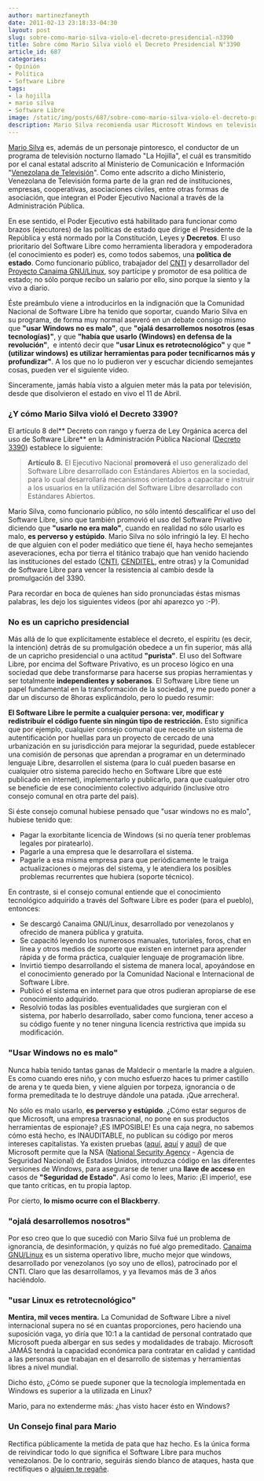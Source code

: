 ```yaml
---
author: martinezfaneyth
date: 2011-02-13 23:18:33-04:30
layout: post
slug: sobre-como-mario-silva-violo-el-decreto-presidencial-n3390
title: Sobre cómo Mario Silva violó el Decreto Presidencial N°3390
article_id: 687
categories:
- Opinión
- Política
- Software Libre
tags:
- la hojilla
- mario silva
- Software Libre
image: /static/img/posts/687/sobre-como-mario-silva-violo-el-decreto-presidencial-n3390__1.jpg
description: Mario Silva recomienda usar Microsoft Windows en televisión pública.
---
```


[Mario Silva](http://www.twitter.com/lahojillaentv) es, además de un personaje pintoresco, el conductor de un programa de televisión nocturno llamado "La Hojilla", el cuál es transmitido por el canal estatal adscrito al Ministerio de Comunicación e Información "[Venezolana de Televisión](http://www.vtv.gov.ve)". Como ente adscrito a dicho Ministerio, Venezolana de Televisión forma parte de la gran red de instituciones, empresas, cooperativas, asociaciones civiles, entre otras formas de asociación, que integran el Poder Ejecutivo Nacional a través de la Administración Pública.

En ese sentido, el Poder Ejecutivo está habilitado para funcionar como brazos (ejecutores) de las políticas de estado que dirige el Presidente de la República y está normado por la Constitución, Leyes y **Decretos**. El uso prioritario del Software Libre como herramienta liberadora y empoderadora (el conocimiento es poder) es, como todos sabemos, una **política de estado**. Como funcionario público, trabajador del [CNTI](http://www.cnti.gob.ve/) y desarrollador del [Proyecto Canaima GNU/Linux](http://canaima.softwarelibre.gob.ve/), soy partícipe y promotor de esa política de estado; no sólo porque recibo un salario por ello, sino porque la siento y la vivo a diario.

Éste preámbulo viene a introducirlos en la indignación que la Comunidad Nacional de Software Libre ha tenido que soportar, cuando Mario Silva en su programa, de forma muy normal aseveró en un debate consigo mismo que **"usar Windows no es malo"**, que **"ojalá desarrollemos nosotros (esas tecnologías)"**, y que **"había que usarlo (Windows) en defensa de la revolución"**,  e intentó decir que **"usar Linux es retrotecnológico"** y que **"(utilizar windows) es utilizar herramientas para poder tecnificarnos más y profundizar"**. A los que no lo pudieron ver y escuchar diciendo semejantes cosas, pueden ver el siguiente video.

<span class="youtube" data-youtube-id="VCrqVoYnMdI"></span>

Sinceramente, jamás había visto a alguien meter más la pata por televisión, desde que disolvieron el estado en vivo el 11 de Abril.

### ¿Y cómo Mario Silva violó el Decreto 3390?

El artículo 8 del** Decreto con rango y fuerza de Ley Orgánica acerca del uso de Software Libre** en la Administración Pública Nacional ([Decreto 3390](http://dl.dropboxusercontent.com/u/16329841/Decreto3390.pdf)) establece lo siguiente:

> **Artículo 8.** El Ejecutivo Nacional **promoverá** el uso generalizado del Software Libre desarrollado con Estándares Abiertos en la sociedad, para lo cual desarrollará mecanismos orientados a capacitar e instruir a los usuarios en la utilización del Software Libre desarrollado con Estándares Abiertos.

Mario Silva, como funcionario público, no sólo intentó descalificar el uso del Software Libre, sino que también promovió el uso del Software Privativo diciendo que **"usarlo no era malo"**, cuando en realidad no sólo usarlo es malo, **es perverso y estúpido**. Mario Silva no sólo infringió la ley. El hecho de que alguien con el poder mediático que tiene él, haya hecho semejantes aseveraciones, echa por tierra el titánico trabajo que han venido haciendo las instituciones del estado ([CNTI](http://www.cnti.gob.ve/), [CENDITEL](http://www.cenditel.gob.ve/), entre otras) y la Comunidad de Software Libre para vencer la resistencia al cambio desde la promulgación del 3390.

Para recordar en boca de quienes han sido pronunciadas éstas mismas palabras, les dejo los siguientes videos (por ahí aparezco yo :-P).

<span class="youtube" data-youtube-id="JtYKSvWz5RE"></span>

### No es un capricho presidencial

Más allá de lo que explícitamente establece el decreto, el espíritu (es decir, la intención) detrás de su promulgación obedece a un fin superior, más allá de un capricho presidencial o una actitud **"purista"**. El uso del Software Libre, por encima del Software Privativo, es un proceso lógico en una sociedad que debe transformarse para hacerse sus propias herramientas y ser totalmente **independientes y soberanos**. El Software Libre tiene un papel fundamental en la transformación de la sociedad, y me puedo poner a dar un discurso de 8horas explicándolo, pero lo puedo resumir:

**El Software Libre le permite a cualquier persona: ver, modificar y redistribuír el código fuente sin ningún tipo de restricción.** Ésto significa que por ejemplo, cualquier consejo comunal que necesite un sistema de autentificación por huellas para un proyecto de cercado de una urbanización en su jurisdicción para mejorar la seguridad, puede establecer una comisión de personas que aprendan a programar en un determinado lenguaje Libre, desarrollen el sistema (para lo cuál pueden basarse en cualquier otro sistema parecido hecho en Software Libre que esté publicado en internet), implementarlo y publicarlo, para que cualquier otro se beneficie de ese conocimiento colectivo adquirido (inclusive otro consejo comunal en otra parte del país).

Si éste consejo comunal hubiese pensado que "usar windows no es malo", hubiese tenido que:

* Pagar la exorbitante licencia de Windows (si no quería tener problemas legales por piratearlo).
* Pagarle a una empresa que le desarrollara el sistema.
* Pagarle a esa misma empresa para que periódicamente le traiga actualizaciones o mejoras del sistema, y le atendiera los posibles problemas recurrentes que hubiera (soporte técnico).

En contraste, si el consejo comunal entiende que el conocimiento tecnológico adquirido a través del Software Libre es poder (para el pueblo), entonces:

* Se descargó Canaima GNU/Linux, desarrollado por venezolanos y ofrecido de manera pública y gratuita.
* Se capacitó leyendo los numerosos manuales, tutoriales, foros, chat en línea y otros medios de soporte que existen en internet para aprender rápida y de forma práctica, cualquier lenguaje de programación libre.
* Invirtió tiempo desarrollando el sistema de manera local, apoyándose en el conocimiento generado por la Comunidad Nacional e Internacional de Software Libre.
* Publicó el sistema en internet para que otros pudieran apropiarse de ese conocimiento adquirido.
* Resolvió todas las posibles eventualidades que surgieran con el sistema, por haberlo desarrollado, saber como funciona, tener acceso a su código fuente y no tener ninguna licencia restrictiva que impida su modificación.

### "Usar Windows no es malo"

Nunca había tenido tantas ganas de Maldecir o mentarle la madre a alguien. Es como cuando eres niño, y con mucho esfuerzo haces tu primer castillo de arena y te queda bien, y viene alguien por torpeza, ignorancia o de forma premeditada te lo destruye dándole una patada. ¡Que arrechera!.

No sólo es malo usarlo, **es perverso y estúpido**. ¿Cómo estar seguros de que Microsoft, una empresa trasnacional, no pone en sus productos herramientas de espionaje? ¡ES IMPOSIBLE! Es una caja negra, no sabemos cómo está hecho, es INAUDITABLE, no publican su código por meros intereses capitalistas. Ya existen pruebas ([aquí](http://blog.smaldone.com.ar/2007/01/15/microsoft-y-la-nsa-2da-parte/), [aquí](http://www.washingtonpost.com/wp-dyn/content/article/2007/01/08/AR2007010801352.html) y [aquí](http://edition.cnn.com/TECH/computing/9909/03/windows.nsa/)) de que Microsoft permite que la NSA ([National Security Agency](http://www.nsa.gov) - Agencia de Seguridad Nacional) de Estados Unidos, introduzca código en las diferentes versiones de Windows, para asegurarse de tener una **llave de acceso** en casos de **"Seguridad de Estado"**. Así como lo lees, Mario: ¡El imperio!, ese que tanto criticas, en tu propia laptop.

Por cierto, **lo mismo ocurre con el Blackberry**.

### "ojalá desarrollemos nosotros"

Por eso creo que lo que sucedió con Mario Silva fué un problema de ignorancia, de desinformación, y quizás no fué algo premeditado. [Canaima GNU/Linux](http://canaima.softwarelibre.gob.ve) es un sistema operativo libre, mucho mejor que windows, desarrollado por venezolanos (yo soy uno de ellos), patrocinado por el CNTI. Claro que las desarrollamos, y ya llevamos más de 3 años haciéndolo.

### "usar Linux es retrotecnológico"

**Mentira, mil veces mentira.** La Comunidad de Software Libre a nivel internacional supera no sé en cuantas proporciones, pero haciendo una suposición vaga, yo diría que 10:1 a la cantidad de personal contratado que Microsoft pueda albergar en sus sedes y modalidades de trabajo. Microsoft JAMÁS tendrá la capacidad económica para contratar en calidad y cantidad a las personas que trabajan en el desarrollo de sistemas y herramientas libres a nivel mundial.

Dicho ésto, ¿Cómo se puede suponer que la tecnología implementada en Windows es superior a la utilizada en Linux?

Mario, para no extenderme más: ¿has visto hacer ésto en Windows?

<span class="youtube" data-youtube-id="kSeVd6r1M9A"></span>
<span class="youtube" data-youtube-id="2_RSYoCEMF0"></span>

### Un Consejo final para Mario

Rectifica públicamente la metida de pata que haz hecho. Es la única forma de reivindicar todo lo que significa el Software Libre para muchos venezolanos. De lo contrario, seguirás siendo blanco de ataques, hasta que rectifiques o [alguien te regañe](http://www.twitter.com/chavezcandanga).
